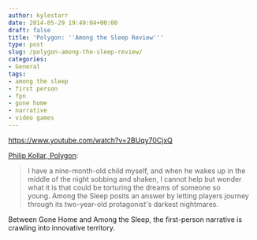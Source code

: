 ```yaml
---
author: kylestarr
date: 2014-05-29 19:49:04+00:00
draft: false
title: 'Polygon: ''Among the Sleep Review'''
type: post
slug: /polygon-among-the-sleep-review/
categories:
- General
tags:
- among the sleep
- first person
- fpn
- gone home
- narrative
- video games
---
```


<https://www.youtube.com/watch?v=2BUqy70CjxQ>

[Philip Kollar, Polygon](http://www.polygon.com/2014/5/29/5745584/among-the-sleep-review):

> I have a nine-month-old child myself, and when he wakes up in the middle of the night sobbing and shaken, I cannot help but wonder what it is that could be torturing the dreams of someone so young. Among the Sleep posits an answer by letting players journey through its two-year-old protagonist's darkest nightmares.

Between Gone Home and Among the Sleep, the first-person narrative is crawling into innovative territory.
